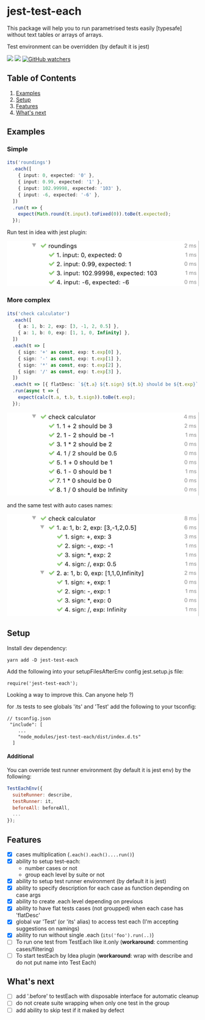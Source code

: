 # jest-test-each

This package will help you to run parametrised tests easily [typesafe] without text tables or arrays of arrays.

Test environment can be overridden (by default it is jest)

![](https://img.shields.io/badge/License-MIT-yellow.svg)
![](https://img.shields.io/badge/PRs-welcome-brightgreen.svg?style=flat-square)
[![GitHub watchers](https://img.shields.io/github/watchers/mmisty/jest-test-each.svg?style=social)](https://github.com/mmisty/jest-test-each/watchers)

## Table of Contents

1. [Examples](#examples)
2. [Setup](#setup)
3. [Features](#features)
4. [What's next](#whats-next)

## Examples

### Simple

```typescript
its('roundings')
  .each([
    { input: 0, expected: '0' },
    { input: 0.99, expected: '1' },
    { input: 102.99998, expected: '103' },
    { input: -6, expected: '-6' },
  ])
  .run(t => {
    expect(Math.round(t.input).toFixed(0)).toBe(t.expected);
  });
```

Run test in idea with jest plugin:

![](./docs/roundings.png)

### More complex

```typescript
its('check calculator')
  .each([
    { a: 1, b: 2, exp: [3, -1, 2, 0.5] },
    { a: 1, b: 0, exp: [1, 1, 0, Infinity] },
  ])
  .each(t => [
    { sign: '+' as const, exp: t.exp[0] },
    { sign: '-' as const, exp: t.exp[1] },
    { sign: '*' as const, exp: t.exp[2] },
    { sign: '/' as const, exp: t.exp[3] },
  ])
  .each(t => [{ flatDesc: `${t.a} ${t.sign} ${t.b} should be ${t.exp}` }])
  .run(async t => {
    expect(calc(t.a, t.b, t.sign)).toBe(t.exp);
  });
```

![](./docs/calc.png)

and the same test with auto cases names:

![](./docs/calc2.png)

## Setup

Install dev dependency:

```
yarn add -D jest-test-each
```

Add the following into your setupFilesAfterEnv config jest.setup.js file:

```
require('jest-test-each');
```

Looking a way to improve this. Can anyone help ?)

for .ts tests to see globals 'its' and 'Test' add the following to your tsconfig:

```
// tsconfig.json
 "include": [
    ...
    "node_modules/jest-test-each/dist/index.d.ts"
  ]
```

#### Additional

You can override test runner environment (by default it is jest env) by the following:

```javascript
TestEachEnv({
  suiteRunner: describe,
  testRunner: it,
  beforeAll: beforeAll,
  ...
});
```

## Features

- [x] cases multiplication (`.each().each()....run()`)
- [x] ability to setup test-each:
  - number cases or not
  - group each level by suite or not
- [x] ability to setup test runner environment (by default it is jest)
- [x] ability to specify description for each case as function depending on case args
- [x] ability to create .each level depending on previous
- [x] ability to have flat tests cases (not groupped) when each case has 'flatDesc'
- [x] global var 'Test' (or 'its' alias) to access test each (I'm accepting suggestions on namings)
- [x] ability to run without single .each (`its('foo').run(..)`)
- [ ] To run one test from TestEach like it.only (**workaround**: commenting cases/filtering)
- [ ] To start testEach by Idea plugin (**workaround**: wrap with describe and do not put name into Test Each)

## What's next

- [ ] add '.before' to testEach with disposable interface for automatic cleanup
- [ ] do not create suite wrapping when only one test in the group
- [ ] add ability to skip test if it maked by defect
